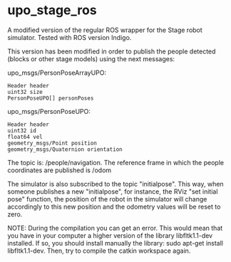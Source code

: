 # upo_stage_ros
A modified version of the regular ROS wrapper for the Stage robot simulator. Tested with ROS version Indigo.


This version has been modified in order to publish the people detected (blocks or other stage models) using the next messages:

upo_msgs/PersonPoseArrayUPO:

	Header header
	uint32 size
	PersonPoseUPO[] personPoses


upo_msgs/PersonPoseUPO:

	Header header
	uint32 id
	float64 vel
	geometry_msgs/Point position 
	geometry_msgs/Quaternion orientation 

The topic is: /people/navigation.
The reference frame in which the people coordinates are published is /odom


The simulator is also subscribed to the topic "initialpose".
This way, when someone publishes a new "initialpose", for instance,
the RViz "set initial pose" function, the position of the robot
in the simulator will change accordingly to this new position and
the odometry values will be reset to zero. 


NOTE: During the compilation you can get an error. This would mean that you have in your computer a higher version of the library libfltk1.1-dev installed. If so, you should install manually the library: sudo apt-get install libfltk1.1-dev. Then, try to compile the catkin workspace again.
